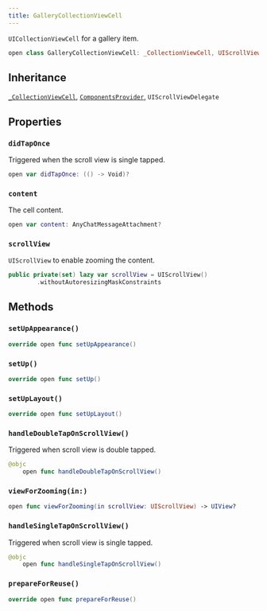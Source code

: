 ```yaml
---
title: GalleryCollectionViewCell
---
```


`UICollectionViewCell` for a gallery item.

``` swift
open class GalleryCollectionViewCell: _CollectionViewCell, UIScrollViewDelegate, ComponentsProvider 
```

## Inheritance

[`_CollectionViewCell`](../../../common-views/_collection-view-cell), [`ComponentsProvider`](../../../utils/components-provider), `UIScrollViewDelegate`

## Properties

### `didTapOnce`

Triggered when the scroll view is single tapped.

``` swift
open var didTapOnce: (() -> Void)?
```

### `content`

The cell content.

``` swift
open var content: AnyChatMessageAttachment? 
```

### `scrollView`

`UIScrollView` to enable zooming the content.

``` swift
public private(set) lazy var scrollView = UIScrollView()
        .withoutAutoresizingMaskConstraints
```

## Methods

### `setUpAppearance()`

``` swift
override open func setUpAppearance() 
```

### `setUp()`

``` swift
override open func setUp() 
```

### `setUpLayout()`

``` swift
override open func setUpLayout() 
```

### `handleDoubleTapOnScrollView()`

Triggered when scroll view is double tapped.

``` swift
@objc
    open func handleDoubleTapOnScrollView() 
```

### `viewForZooming(in:)`

``` swift
open func viewForZooming(in scrollView: UIScrollView) -> UIView? 
```

### `handleSingleTapOnScrollView()`

Triggered when scroll view is single tapped.

``` swift
@objc
    open func handleSingleTapOnScrollView() 
```

### `prepareForReuse()`

``` swift
override open func prepareForReuse() 
```
